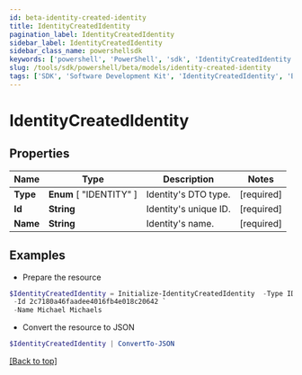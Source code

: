 ```yaml
---
id: beta-identity-created-identity
title: IdentityCreatedIdentity
pagination_label: IdentityCreatedIdentity
sidebar_label: IdentityCreatedIdentity
sidebar_class_name: powershellsdk
keywords: ['powershell', 'PowerShell', 'sdk', 'IdentityCreatedIdentity', 'BetaIdentityCreatedIdentity'] 
slug: /tools/sdk/powershell/beta/models/identity-created-identity
tags: ['SDK', 'Software Development Kit', 'IdentityCreatedIdentity', 'BetaIdentityCreatedIdentity']
---
```



# IdentityCreatedIdentity

## Properties

Name | Type | Description | Notes
------------ | ------------- | ------------- | -------------
**Type** |  **Enum** [  "IDENTITY" ] | Identity's DTO type. | [required]
**Id** | **String** | Identity's unique ID. | [required]
**Name** | **String** | Identity's name. | [required]

## Examples

- Prepare the resource
```powershell
$IdentityCreatedIdentity = Initialize-IdentityCreatedIdentity  -Type IDENTITY `
 -Id 2c7180a46faadee4016fb4e018c20642 `
 -Name Michael Michaels
```

- Convert the resource to JSON
```powershell
$IdentityCreatedIdentity | ConvertTo-JSON
```


[[Back to top]](#) 

